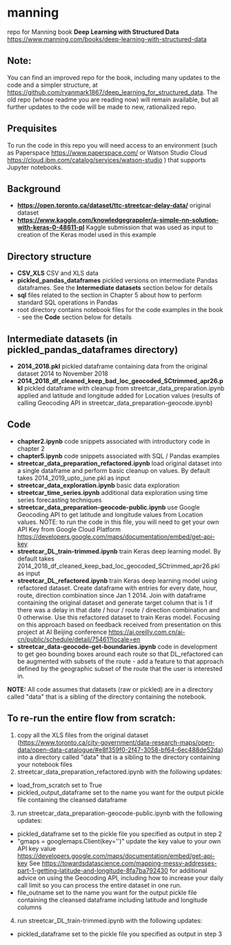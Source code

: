 # manning
repo for Manning book **Deep Learning with Structured Data** https://www.manning.com/books/deep-learning-with-structured-data

## Note: 
You can find an improved repo for the book, including many updates to the code and a simpler structure, at https://github.com/ryanmark1867/deep_learning_for_structured_data. The old repo (whose readme you are reading now) will remain available, but all further updates to the code will be made to new, rationalized repo.


## Prequisites
To run the code in this repo you will need access to an environment (such as Paperspace https://www.paperspace.com/ or Watson Studio Cloud https://cloud.ibm.com/catalog/services/watson-studio ) that supports Jupyter notebooks.

## Background

- **https://open.toronto.ca/dataset/ttc-streetcar-delay-data/** original dataset
- **https://www.kaggle.com/knowledgegrappler/a-simple-nn-solution-with-keras-0-48611-pl** Kaggle submission that was used as input to creation of the Keras model used in this example

## Directory structure
- **CSV_XLS** CSV and XLS data
- **pickled_pandas_dataframes** pickled versions on intermediate Pandas dataframes. See the **Intermediate datasets** section below for details
- **sql** files related to the section in Chapter 5 about how to perform standard SQL operations in Pandas
- root directory contains notebook files for the code examples in the book - see the **Code** section below for details

## Intermediate datasets (in pickled_pandas_dataframes directory)
- **2014_2018.pkl** pickled dataframe containing data from the original dataset 2014 to November 2018
- **2014_2018_df_cleaned_keep_bad_loc_geocoded_SCtrimmed_apr26.pkl** pickled dataframe with cleanup from streetcar_data_preparation.ipynb applied and latitude and longitude added for Location values (results of calling Geocoding API in streetcar_data_preparation-geocode.ipynb)

## Code
- **chapter2.ipynb** code snippets associated with introductory code in chapter 2
- **chapter5.ipynb** code snippets associated with SQL / Pandas examples
- **streetcar_data_preparation_refactored.ipynb** load original dataset into a single dataframe and perform basic cleanup on values. By default takes 2014_2019_upto_june.pkl as input
- **streetcar_data_exploration.ipynb** basic data exploration
- **streetcar_time_series.ipynb** additional data exploration using time series forecasting techniques
- **streetcar_data_preparation-geocode-public.ipynb** use Google Geocoding API to get latitude and longitude values from Location values. NOTE: to run the code in this file, you will need to get your own API Key from Google Cloud Platform https://developers.google.com/maps/documentation/embed/get-api-key
- **streetcar_DL_train-trimmed.ipynb** train Keras deep learning model. By default takes 2014_2018_df_cleaned_keep_bad_loc_geocoded_SCtrimmed_apr26.pkl as input
- **streetcar_DL_refactored.ipynb** train Keras deep learning model using refactored dataset. Create dataframe with entries for every date, hour, route, direction combination since Jan 1 2014. Join with dataframe containing the original dataset and generate target column that is 1 if there was a delay in that date / hour / route / direction combination and 0 otherwise. Use this refactored dataset to train Keras model. Focusing on this approach based on feedback received from presentation on this project at AI Beijing conference https://ai.oreilly.com.cn/ai-cn/public/schedule/detail/75461?locale=en
- **streetcar_data-geocode-get-boundaries.ipynb** code in development to get geo bounding boxes around each route so that DL_refactored can be augmented with subsets of the route - add a feature to that approach defined by the geographic subset of the route that the user is interested in.

**NOTE:** All code assumes that datasets (raw or pickled) are in a directory called "data" that is a sibling of the directory containing the notebook.  

## To re-run the entire flow from scratch:
1. copy all the XLS files from the original dataset (https://www.toronto.ca/city-government/data-research-maps/open-data/open-data-catalogue/#e8f359f0-2f47-3058-bf64-6ec488de52da) into a directory called "data" that is a sibling to the directory containing your notebook files
2. streetcar_data_preparation_refactored.ipynb with the following updates: 
- load_from_scratch set to  True
- pickled_output_dataframe set to the name you want for the output pickle file containing the cleansed dataframe
3. run streetcar_data_preparation-geocode-public.ipynb with the following updates:
- pickled_dataframe set to the pickle file you specified as output in step 2
- "gmaps = googlemaps.Client(key='')" update the key value to your own API key value https://developers.google.com/maps/documentation/embed/get-api-key See https://towardsdatascience.com/mapping-messy-addresses-part-1-getting-latitude-and-longitude-8fa7ba792430 for additional advice on using the Geocoding API, including how to increase your daily call limit so you can process the entire dataset in one run.
- file_outname set to the name you want for the output pickle file containing the cleansed dataframe including latitude and longitude columns
4. run streetcar_DL_train-trimmed.ipynb with the following updates:
- pickled_dataframe set to the pickle file you specified as output in step 3
